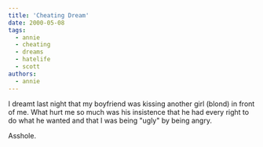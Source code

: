 ```yaml
---
title: 'Cheating Dream'
date: 2000-05-08
tags:
  - annie
  - cheating
  - dreams
  - hatelife
  - scott
authors:
  - annie
---
```


I dreamt last night that my boyfriend was kissing another girl (blond) in front of me. What hurt me so much was his insistence that he had every right to do what he wanted and that I was being "ugly" by being angry.

Asshole.

